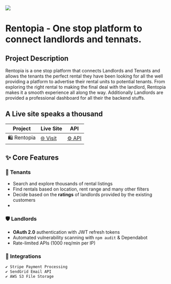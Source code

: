 <img src="https://i.ibb.co/VpmzTGZT/logo.jpg" />

# Rentopia - One stop platform to connect landlords and tennats.


## Project Description 
<p>Rentopia is a one stop platform that connects Landlords and Tenants and allows the tenants the perfect rental they have been looking for all the well providing a 
platform to advertise their rental units to potential tenants. From exploring the right rental to making the final deal with the landlord, Rentopia makes it a smooth experience all along the way. Additionally Landlords are provided a professional dashboard for all their the backend stuffs.</p>


## A Live site speaks a thousand
| Project          | Live Site               | API               |
|------------------|--------------------|-------------------|
| 🛍️ Rentopia    | [🌐 Visit](https://i.ibb.co/VpmzTGZT/logo.jpg) | [⚙️ API](https://api.example.com) |

## ✨ Core Features

### 🚀 **Tenants**
- Search and explore thousands of rental listings
- Find rentals based on location, rent range and many other filters
- Decide based on the **ratings** of landlords provided by the existing customers 
- 

### 🛡️ **Landlords**
- **OAuth 2.0** authentication with JWT refresh tokens
- Automated vulnerability scanning with `npm audit` & Dependabot
- Rate-limited APIs (1000 req/min per IP)

### 🔌 **Integrations**
```bash
✔ Stripe Payment Processing
✔ SendGrid Email API
✔ AWS S3 File Storage
